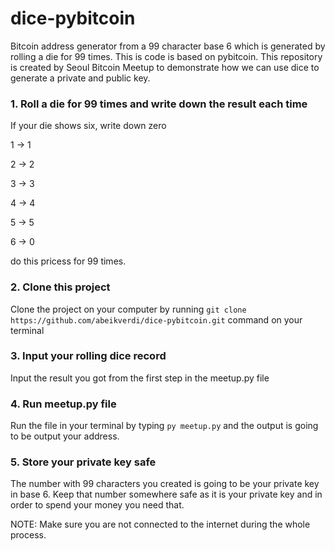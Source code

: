 # dice-pybitcoin
Bitcoin address generator from a 99 character base 6 which is generated by rolling a die for 99 times. This is code is based on pybitcoin.
This repository is created by Seoul Bitcoin Meetup to demonstrate how we can use dice to generate a private and public key.

### 1. Roll a die for 99 times and write down the result each time
If your die shows six, write down zero

1 -> 1

2 -> 2

3 -> 3

4 -> 4

5 -> 5

6 -> 0

do this pricess for 99 times.


### 2. Clone this project
Clone the project on your computer by running `git clone https://github.com/abeikverdi/dice-pybitcoin.git` command on your terminal

### 3. Input your rolling dice record
Input the result you got from the first step in the meetup.py file

### 4. Run meetup.py file
Run the file in your terminal by typing `py meetup.py` and the output is going to be output your address.

### 5. Store your private key safe
The number with 99 characters you created is going to be your private key in base 6. Keep that number somewhere safe as it is your private key and in order to spend your money you need that.



NOTE: Make sure you are not connected to the internet during the whole process.
